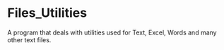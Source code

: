 # Files_Utilities

A program that deals with utilities used for Text, Excel, Words and many other text files. 